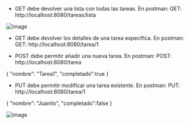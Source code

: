 - GET debe devolver una lista con todas las tareas.
En postman:
GET:  http://localhost:8080/tareas/lista

![image](https://github.com/thomilin/RESTfullSpring/assets/86990832/56c3d0e1-185f-4ae4-a481-49d4fde4c2ed)

- GET debe devolver los detalles de una tarea específica.
En postman:
GET:  http://localhost:8080/tarea/1

- POST debe permitir añadir una nueva tarea.
En postman:
POST:  http://localhost:8080/tarea

{
    "nombre": "Tarea1",
    "completado":true
}

- PUT debe permitir modificar una tarea existente.
En postman:
PUT:  http://localhost:8080/tarea/1

{
    "nombre": "Juanito",
    "completado":false
}

![image](https://github.com/thomilin/RESTfullSpring/assets/86990832/20191b27-d0f5-4698-aa05-51564691f469)

